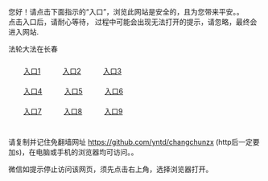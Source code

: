 您好！请点击下面指示的“入口”，浏览此网站是安全的，且为您带来平安。。 <br/>
点击入口后，请耐心等待， 过程中可能会出现无法打开的提示，请忽略，最终会进入网站. </br>

法轮大法在长春<br/>
<div style="padding:10px"><a style="margin:20px" target="_blank" href="https://d167a1obduw6k9.cloudfront.net/2Qpsp?cuzrh" id="ccLink1" rel="nofollow">入口1</a> <a target="_blank" style="margin:20px" href="https://d3vfkylnzc4c5p.cloudfront.net/2Qpsp?xennain" id="ccLink2" rel="nofollow">入口2</a> <a style="margin:20px" target="_blank" href="https://d24f9xbijyybu3.cloudfront.net/2Qpsp?dtnsl" id="ccLink3" rel="nofollow">入口3</a></div>

<div style="padding:10px" ><a style="margin:20px" target="_blank" href="https://d167a1obduw6k9.cloudfront.net/2Qpsp?cuzrh" id="ccLink4" rel="nofollow">入口4</a> <a style="margin:20px" href="https://d3vfkylnzc4c5p.cloudfront.net/2Qpsp?xennain" target="_blank" id="ccLink5" rel="nofollow">入口5</a> <a style="margin:20px" href="https://d24f9xbijyybu3.cloudfront.net/2Qpsp?dtnsl" target="_blank" id="ccLink6" rel="nofollow">入口6</a></div>

<div style="padding:10px"><a style="margin:20px" target="_blank" href="https://d167a1obduw6k9.cloudfront.net/2Qpsp?cuzrh" id="ccLink7" rel="nofollow">入口7</a> <a style="margin:20px" href="https://d3vfkylnzc4c5p.cloudfront.net/2Qpsp?xennain" target="_blank" id="ccLink8" rel="nofollow">入口8</a> <a style="margin:20px" target="_blank" href="https://d24f9xbijyybu3.cloudfront.net/2Qpsp?dtnsl" id="ccLink9" rel="nofollow">入口9</a></div>

<br/>



请复制并记住免翻墙网址 https://github.com/yntd/changchunzx (http后一定要加s)，在电脑或手机的浏览器均可访问。。<br/>

微信如提示停止访问该网页，须先点击右上角，选择浏览器打开。
